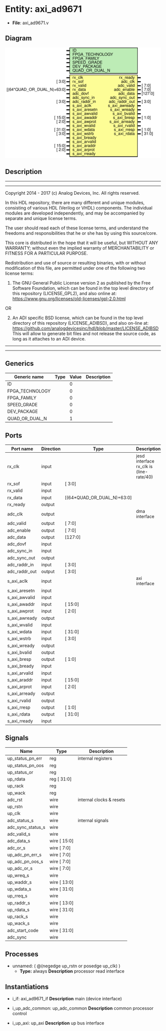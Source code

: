 # Entity: axi_ad9671

- **File**: axi_ad9671.v
## Diagram

![Diagram](axi_ad9671.svg "Diagram")
## Description

 ***************************************************************************
 ***************************************************************************
 Copyright 2014 - 2017 (c) Analog Devices, Inc. All rights reserved.

 In this HDL repository, there are many different and unique modules, consisting
 of various HDL (Verilog or VHDL) components. The individual modules are
 developed independently, and may be accompanied by separate and unique license
 terms.

 The user should read each of these license terms, and understand the
 freedoms and responsibilities that he or she has by using this source/core.

 This core is distributed in the hope that it will be useful, but WITHOUT ANY
 WARRANTY; without even the implied warranty of MERCHANTABILITY or FITNESS FOR
 A PARTICULAR PURPOSE.

 Redistribution and use of source or resulting binaries, with or without modification
 of this file, are permitted under one of the following two license terms:

   1. The GNU General Public License version 2 as published by the
      Free Software Foundation, which can be found in the top level directory
      of this repository (LICENSE_GPL2), and also online at:
      <https://www.gnu.org/licenses/old-licenses/gpl-2.0.html>

 OR

   2. An ADI specific BSD license, which can be found in the top level directory
      of this repository (LICENSE_ADIBSD), and also on-line at:
      https://github.com/analogdevicesinc/hdl/blob/master/LICENSE_ADIBSD
      This will allow to generate bit files and not release the source code,
      as long as it attaches to an ADI device.

 ***************************************************************************
 ***************************************************************************

## Generics

| Generic name    | Type | Value | Description |
| --------------- | ---- | ----- | ----------- |
| ID              |      | 0     |             |
| FPGA_TECHNOLOGY |      | 0     |             |
| FPGA_FAMILY     |      | 0     |             |
| SPEED_GRADE     |      | 0     |             |
| DEV_PACKAGE     |      | 0     |             |
| QUAD_OR_DUAL_N  |      | 1     |             |
## Ports

| Port name     | Direction | Type                       | Description                               |
| ------------- | --------- | -------------------------- | ----------------------------------------- |
| rx_clk        | input     |                            |  jesd interface rx_clk is (line-rate/40)  |
| rx_sof        | input     | [ 3:0]                     |                                           |
| rx_valid      | input     |                            |                                           |
| rx_data       | input     | [(64*QUAD_OR_DUAL_N)+63:0] |                                           |
| rx_ready      | output    |                            |                                           |
| adc_clk       | output    |                            |  dma interface                            |
| adc_valid     | output    | [ 7:0]                     |                                           |
| adc_enable    | output    | [ 7:0]                     |                                           |
| adc_data      | output    | [127:0]                    |                                           |
| adc_dovf      | input     |                            |                                           |
| adc_sync_in   | input     |                            |                                           |
| adc_sync_out  | output    |                            |                                           |
| adc_raddr_in  | input     | [ 3:0]                     |                                           |
| adc_raddr_out | output    | [ 3:0]                     |                                           |
| s_axi_aclk    | input     |                            |  axi interface                            |
| s_axi_aresetn | input     |                            |                                           |
| s_axi_awvalid | input     |                            |                                           |
| s_axi_awaddr  | input     | [ 15:0]                    |                                           |
| s_axi_awprot  | input     | [ 2:0]                     |                                           |
| s_axi_awready | output    |                            |                                           |
| s_axi_wvalid  | input     |                            |                                           |
| s_axi_wdata   | input     | [ 31:0]                    |                                           |
| s_axi_wstrb   | input     | [ 3:0]                     |                                           |
| s_axi_wready  | output    |                            |                                           |
| s_axi_bvalid  | output    |                            |                                           |
| s_axi_bresp   | output    | [ 1:0]                     |                                           |
| s_axi_bready  | input     |                            |                                           |
| s_axi_arvalid | input     |                            |                                           |
| s_axi_araddr  | input     | [ 15:0]                    |                                           |
| s_axi_arprot  | input     | [ 2:0]                     |                                           |
| s_axi_arready | output    |                            |                                           |
| s_axi_rvalid  | output    |                            |                                           |
| s_axi_rresp   | output    | [ 1:0]                     |                                           |
| s_axi_rdata   | output    | [ 31:0]                    |                                           |
| s_axi_rready  | input     |                            |                                           |
## Signals

| Name              | Type            | Description                |
| ----------------- | --------------- | -------------------------- |
| up_status_pn_err  | reg             |  internal registers        |
| up_status_pn_oos  | reg             |                            |
| up_status_or      | reg             |                            |
| up_rdata          | reg     [ 31:0] |                            |
| up_rack           | reg             |                            |
| up_wack           | reg             |                            |
| adc_rst           | wire            |  internal clocks & resets  |
| up_rstn           | wire            |                            |
| up_clk            | wire            |                            |
| adc_status_s      | wire            |  internal signals          |
| adc_sync_status_s | wire            |                            |
| adc_valid_s       | wire            |                            |
| adc_data_s        | wire [ 15:0]    |                            |
| adc_or_s          | wire [  7:0]    |                            |
| up_adc_pn_err_s   | wire [  7:0]    |                            |
| up_adc_pn_oos_s   | wire [  7:0]    |                            |
| up_adc_or_s       | wire [  7:0]    |                            |
| up_wreq_s         | wire            |                            |
| up_waddr_s        | wire [ 13:0]    |                            |
| up_wdata_s        | wire [ 31:0]    |                            |
| up_rreq_s         | wire            |                            |
| up_raddr_s        | wire [ 13:0]    |                            |
| up_rdata_s        | wire [ 31:0]    |                            |
| up_rack_s         | wire            |                            |
| up_wack_s         | wire            |                            |
| adc_start_code    | wire [ 31:0]    |                            |
| adc_sync          | wire            |                            |
## Processes
- unnamed: ( @(negedge up_rstn or posedge up_clk) )
  - **Type:** always
**Description**
 processor read interface 
## Instantiations

- i_if: axi_ad9671_if
**Description**
 main (device interface)

- i_up_adc_common: up_adc_common
**Description**
 common processor control

- i_up_axi: up_axi
**Description**
 up bus interface

